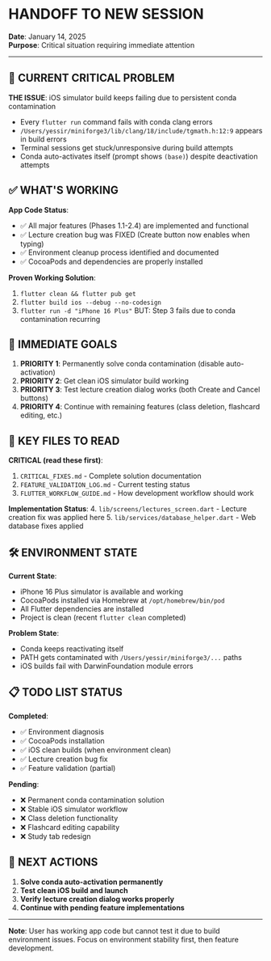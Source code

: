 # HANDOFF TO NEW SESSION
**Date**: January 14, 2025  
**Purpose**: Critical situation requiring immediate attention

---

## 🚨 CURRENT CRITICAL PROBLEM

**THE ISSUE**: iOS simulator build keeps failing due to persistent conda contamination
- Every `flutter run` command fails with conda clang errors
- `/Users/yessir/miniforge3/lib/clang/18/include/tgmath.h:12:9` appears in build errors
- Terminal sessions get stuck/unresponsive during build attempts
- Conda auto-activates itself (prompt shows `(base)`) despite deactivation attempts

## ✅ WHAT'S WORKING

**App Code Status**:
- ✅ All major features (Phases 1.1-2.4) are implemented and functional
- ✅ Lecture creation bug was FIXED (Create button now enables when typing)
- ✅ Environment cleanup process identified and documented
- ✅ CocoaPods and dependencies are properly installed

**Proven Working Solution**:
1. `flutter clean && flutter pub get`
2. `flutter build ios --debug --no-codesign` 
3. `flutter run -d "iPhone 16 Plus"`
BUT: Step 3 fails due to conda contamination recurring

## 🎯 IMMEDIATE GOALS

1. **PRIORITY 1**: Permanently solve conda contamination (disable auto-activation)
2. **PRIORITY 2**: Get clean iOS simulator build working
3. **PRIORITY 3**: Test lecture creation dialog works (both Create and Cancel buttons)
4. **PRIORITY 4**: Continue with remaining features (class deletion, flashcard editing, etc.)

## 📁 KEY FILES TO READ

**CRITICAL (read these first)**:
1. `CRITICAL_FIXES.md` - Complete solution documentation
2. `FEATURE_VALIDATION_LOG.md` - Current testing status
3. `FLUTTER_WORKFLOW_GUIDE.md` - How development workflow should work

**Implementation Status**:
4. `lib/screens/lectures_screen.dart` - Lecture creation fix was applied here
5. `lib/services/database_helper.dart` - Web database fixes applied

## 🛠️ ENVIRONMENT STATE

**Current State**:
- iPhone 16 Plus simulator is available and working
- CocoaPods installed via Homebrew at `/opt/homebrew/bin/pod`
- All Flutter dependencies are installed
- Project is clean (recent `flutter clean` completed)

**Problem State**:
- Conda keeps reactivating itself
- PATH gets contaminated with `/Users/yessir/miniforge3/...` paths
- iOS builds fail with DarwinFoundation module errors

## 📋 TODO LIST STATUS

**Completed**:
- ✅ Environment diagnosis
- ✅ CocoaPods installation  
- ✅ iOS clean builds (when environment clean)
- ✅ Lecture creation bug fix
- ✅ Feature validation (partial)

**Pending**:
- ❌ Permanent conda contamination solution
- ❌ Stable iOS simulator workflow
- ❌ Class deletion functionality
- ❌ Flashcard editing capability
- ❌ Study tab redesign

## 🎯 NEXT ACTIONS

1. **Solve conda auto-activation permanently**
2. **Test clean iOS build and launch**
3. **Verify lecture creation dialog works properly**
4. **Continue with pending feature implementations**

---

**Note**: User has working app code but cannot test it due to build environment issues. Focus on environment stability first, then feature development.